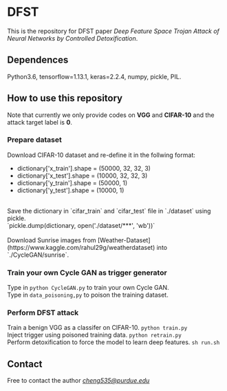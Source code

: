 # DFST

This is the repository for DFST paper *Deep Feature Space Trojan Attack of Neural Networks by Controlled Detoxification*.<br>

## Dependences

Python3.6, tensorflow=1.13.1, keras=2.2.4, numpy, pickle, PIL.<br>

## How to use this repository

Note that currently we only provide codes on **VGG** and **CIFAR-10** and the attack target label is **0**.<br>

### Prepare dataset
Download CIFAR-10 dataset and re-define it in the follwing format:<br>
* dictionary['x_train'].shape = (50000, 32, 32, 3)
* dictionary['x_test'].shape = (10000, 32, 32, 3)
* dictionary['y_train'].shape = (50000, 1)
* dictionary['y_test'].shape = (10000, 1)
<br>
Save the dictionary in `cifar_train` and `cifar_test` file in `./dataset` using pickle.<br>
`pickle.dump(dictionary, open('./dataset/***', 'wb'))`<br>
<br>
Download Sunrise images from [Weather-Dataset](https://www.kaggle.com/rahul29g/weatherdataset) into `./CycleGAN/sunrise`.<br>

### Train your own Cycle GAN as trigger generator
Type in `python CycleGAN.py` to train your own Cycle GAN.<br>
Type in `data_poisoning,py` to poison the training dataset.

### Perform DFST attack
Train a benign VGG as a classifer on CIFAR-10. `python train.py`<br>
Inject trigger using poisoned training data. `python retrain.py`<br>
Perform detoxification to force the model to learn deep features. `sh run.sh`<br>

## Contact
Free to contact the author *cheng535@purdue.edu*
